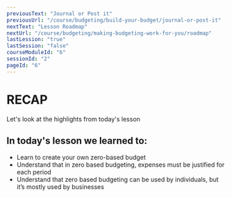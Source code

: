 ```yaml
---
previousText: "Journal or Post it"
previousUrl: "/course/budgeting/build-your-budget/journal-or-post-it"
nextText: "Lesson Roadmap"
nextUrl: "/course/budgeting/making-budgeting-work-for-you/roadmap"
lastLession: "true"
lastSession: "false"
courseModuleId: "6"
sessionId: "2"
pageId: "6"
---
```



# RECAP

<sparkle-character-intro position="right" character="jen">
Let's look at the highlights from today's lesson
</sparkle-character-intro>

## In today's lesson we learned to:
- Learn to create your own zero-based budget
- Understand that in zero based budgeting, expenses must be justified for each period
- Understand that zero based budgeting can be used by individuals, but it’s mostly used by businesses
